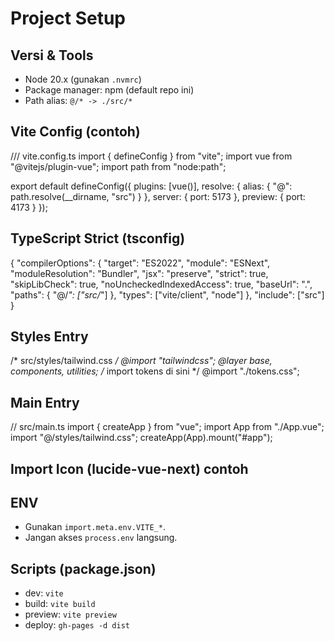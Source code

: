 # Project Setup

## Versi & Tools
- Node 20.x (gunakan `.nvmrc`)
- Package manager: npm (default repo ini)
- Path alias: `@/* -> ./src/*`

## Vite Config (contoh)
/// vite.config.ts
import { defineConfig } from "vite";
import vue from "@vitejs/plugin-vue";
import path from "node:path";

export default defineConfig({
  plugins: [vue()],
  resolve: {
    alias: { "@": path.resolve(__dirname, "src") }
  },
  server: { port: 5173 },
  preview: { port: 4173 }
});

## TypeScript Strict (tsconfig)
{
  "compilerOptions": {
    "target": "ES2022",
    "module": "ESNext",
    "moduleResolution": "Bundler",
    "jsx": "preserve",
    "strict": true,
    "skipLibCheck": true,
    "noUncheckedIndexedAccess": true,
    "baseUrl": ".",
    "paths": { "@/*": ["src/*"] },
    "types": ["vite/client", "node"]
  },
  "include": ["src"]
}

## Styles Entry
/* src/styles/tailwind.css */
@import "tailwindcss";
@layer base, components, utilities;
/* import tokens di sini */
@import "./tokens.css";

## Main Entry
// src/main.ts
import { createApp } from "vue";
import App from "./App.vue";
import "@/styles/tailwind.css";
createApp(App).mount("#app");

## Import Icon (lucide-vue-next) contoh
<!-- src/components/ui/Icon.vue -->
<script setup lang="ts">
import { AlertCircle } from "lucide-vue-next";
</script>
<template><AlertCircle class="w-5 h-5" /></template>

## ENV
- Gunakan `import.meta.env.VITE_*`.
- Jangan akses `process.env` langsung.

## Scripts (package.json)
- dev: `vite`
- build: `vite build`
- preview: `vite preview`
- deploy: `gh-pages -d dist`